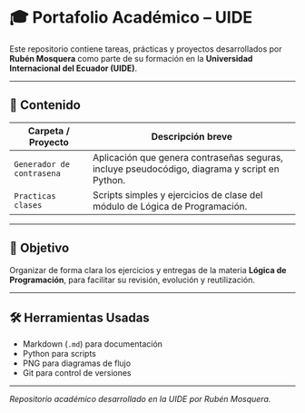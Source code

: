 # 🎓 Portafolio Académico – UIDE

Este repositorio contiene tareas, prácticas y proyectos desarrollados por **Rubén Mosquera** como parte de su formación en la **Universidad Internacional del Ecuador (UIDE)**.

---

## 📘 Contenido

| Carpeta / Proyecto         | Descripción breve |
|----------------------------|-------------------|
| `Generador de contrasena` | Aplicación que genera contraseñas seguras, incluye pseudocódigo, diagrama y script en Python. |
| `Practicas clases`         | Scripts simples y ejercicios de clase del módulo de Lógica de Programación. |

---

## 🧠 Objetivo

Organizar de forma clara los ejercicios y entregas de la materia **Lógica de Programación**, para facilitar su revisión, evolución y reutilización.

---

## 🛠️ Herramientas Usadas

- Markdown (`.md`) para documentación
- Python para scripts
- PNG para diagramas de flujo
- Git para control de versiones

---

_Repositorio académico desarrollado en la UIDE por Rubén Mosquera._

